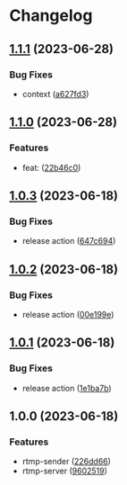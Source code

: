 # Changelog

## [1.1.1](https://github.com/shiron4710/rtmp-container/compare/v1.1.0...v1.1.1) (2023-06-28)


### Bug Fixes

* context ([a627fd3](https://github.com/shiron4710/rtmp-container/commit/a627fd3cf23a5d0d98d5c617b07ce9cc2afa6e88))

## [1.1.0](https://github.com/shiron4710/rtmp-container/compare/v1.0.3...v1.1.0) (2023-06-28)


### Features

* feat:  ([22b46c0](https://github.com/shiron4710/rtmp-container/commit/22b46c09ada083e4ab8f66f4dcb0ee0d9f0f0c90))

## [1.0.3](https://github.com/shiron4710/rtmp-container/compare/v1.0.2...v1.0.3) (2023-06-18)


### Bug Fixes

* release action ([647c694](https://github.com/shiron4710/rtmp-container/commit/647c6944abaa1775a3aba698e8d1d8c484959f92))

## [1.0.2](https://github.com/shiron4710/rtmp-container/compare/v1.0.1...v1.0.2) (2023-06-18)


### Bug Fixes

* release action ([00e199e](https://github.com/shiron4710/rtmp-container/commit/00e199ec646dae2c45f991191bb6b3b42f99bea7))

## [1.0.1](https://github.com/shiron4710/rtmp-container/compare/v1.0.0...v1.0.1) (2023-06-18)


### Bug Fixes

* release action ([1e1ba7b](https://github.com/shiron4710/rtmp-container/commit/1e1ba7bdb8f49297e275c8ad02340a48ceee6187))

## 1.0.0 (2023-06-18)


### Features

* rtmp-sender ([226dd66](https://github.com/shiron4710/rtmp-container/commit/226dd66aa8dfd548878e51777433e2d486333fcf))
* rtmp-server ([9602519](https://github.com/shiron4710/rtmp-container/commit/96025194c42d2518ef4c26fed3c4ddb8160c8860))
